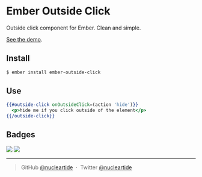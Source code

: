 
# Ember Outside Click

Outside click component for Ember. Clean and simple.

[See the demo][1].

## Install

```bash
$ ember install ember-outside-click
```

## Use

```hbs
{{#outside-click onOutsideClick=(action 'hide')}}
  <p>hide me if you click outside of the element</p>
{{/outside-click}}
```

## Badges

![](https://img.shields.io/badge/license-MIT-blue.svg)
![](https://img.shields.io/badge/status-stable-green.svg)

---

> GitHub [@nucleartide](https://github.com/nucleartide) &nbsp;&middot;&nbsp;
> Twitter [@nucleartide](https://twitter.com/nucleartide)

[1]: http://nucleartide.github.io/ember-outside-click

